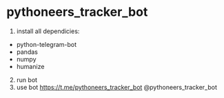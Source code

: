 # pythoneers_tracker_bot
1) install all dependicies:
- python-telegram-bot
- pandas
- numpy
- humanize
2) run bot
3) use bot
https://t.me/pythoneers_tracker_bot
@pythoneers_tracker_bot
